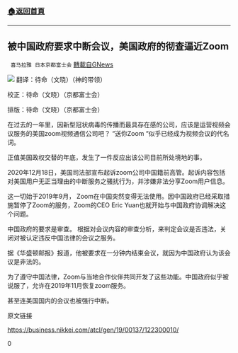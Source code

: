 ###  [:house:返回首頁](https://github.com/ourhimalayas/txt)
---

## 被中国政府要求中断会议，美国政府的彻查逼近Zoom
` 喜马拉雅 日本京都富士会` [轉載自GNews](https://gnews.org/zh-hans/685785/)

![]()![](https://gnews-media-offload.s3.amazonaws.com/wp-content/uploads/2020/12/26032950/p1-1.jpg)
翻译：待命（文晓）（神的带领）

校正：待命（文晓）（京都富士会）

排版：待命（文晓）（京都富士会）

在过去的一年里，因新型冠状病毒的传播而最具存在感的公司，应该是运营视频会议服务的美国zoom视频通信公司吧？ “送你Zoom “似乎已经成为视频会议的代名词。

正值美国政权交替的年底，发生了一件反应出该公司目前所处境地的事。

2020年12月18日，美国司法部宣布起诉zoom公司中国籍前高管。起诉内容包括对美国用户无正当理由的中断服务之骚扰行为，并涉嫌非法分享Zoom用户信息。

这一切始于2019年9月， Zoom在中国突然变得无法使用。因中国政府已经采取措施暂停了Zoom的服务，Zoom的CEO Eric Yuan也就开始与中国政府协调解决这个问题。

中国政府的要求是审查。 根据对会议内容的审查分析，来判定会议是否违法，关闭对被认定违反中国法律的会议之服务。

据《华盛顿邮报》报道，他被要求在一分钟内结束会议，就因为中国政府认为该会议是非法的。

为了遵守中国法律，Zoom与当地合作伙伴共同开发了这些功能。中国政府似乎被说服了，允许在2019年11月恢复zoom服务。

甚至连美国国内的会议也被强行中断。

原文链接

https://business.nikkei.com/atcl/gen/19/00137/122300010/

0
